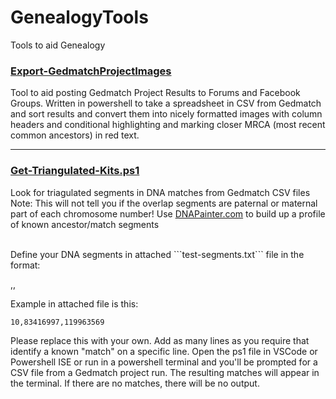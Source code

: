 # GenealogyTools
Tools to aid Genealogy


### [Export-GedmatchProjectImages](https://github.com/gsmitheidw/GenealogyTools/blob/main/Export-GedmatchProjectImages.md)

Tool to aid posting Gedmatch Project Results to Forums and Facebook Groups. Written in powershell to take a spreadsheet in CSV from Gedmatch and sort results and convert them into nicely formatted images with column headers and conditional highlighting and marking closer MRCA (most recent common ancestors) in red text.

<hr>

### [Get-Triangulated-Kits.ps1](https://raw.githubusercontent.com/gsmitheidw/GenealogyTools/main/Get-Triangulated-Kits.ps1)
Look for triagulated segments in DNA matches from Gedmatch CSV files
Note: This will not tell you if the overlap segments are paternal or maternal part of 
each chromosome number! Use [DNAPainter.com](https://www.dnapainter.com) to build up a profile of known ancestor/match segments

<br>
Define your DNA segments in attached ```test-segments.txt``` file
in the format:

<chromosome number>,<start segment>,<end segment>

Example in attached file is this:

    10,83416997,119963569

Please replace this with your own.
Add as many lines as you require that identify a known "match" on a specific line.
Open the ps1 file in VSCode or Powershell ISE or run in a powershell terminal and you'll be prompted for
a CSV file from a Gedmatch project run. The resulting matches will appear in the terminal.
If there are no matches, there will be no output. 


